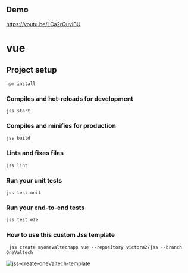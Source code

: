 ## Demo

https://youtu.be/LCa2rQuvlBU

# vue

## Project setup
```
npm install
```

### Compiles and hot-reloads for development
```
jss start
```

### Compiles and minifies for production
```
jss build
```

### Lints and fixes files
```
jss lint
```

### Run your unit tests
```
jss test:unit
```

### Run your end-to-end tests
```
jss test:e2e
```

### How to use this custom Jss template
```
 jss create myonevaltechapp vue --repository victora2/jss --branch OneValtech
```
![jss-create-oneValtech-template](https://user-images.githubusercontent.com/91409063/134807820-de17c8ac-9ab8-4f59-8b3c-3af97c0f9f84.JPG)
